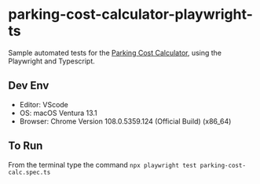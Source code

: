 # parking-cost-calculator-playwright-ts

Sample automated tests for the [Parking Cost Calculator](https://www.shino.de/parkcalc/), using the Playwright and Typescript. 

## Dev Env
- Editor: VScode
- OS: macOS Ventura 13.1
- Browser: Chrome Version 108.0.5359.124 (Official Build) (x86_64)

## To Run 
From the terminal type the command `npx playwright test parking-cost-calc.spec.ts`
